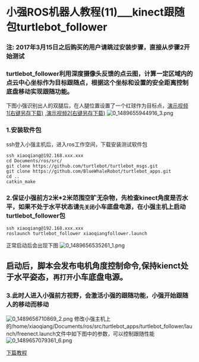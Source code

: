 # 小强ROS机器人教程(11)___kinect跟随包turtlebot_follower<br>
### 注: 2017年3月15日之后购买的用户请跳过安装步骤，直接从步骤2开始测试
### turtlebot_follower利用深度摄像头反馈的点云图，计算一定区域内的点云中心坐标作为目标跟随点，根据这个坐标和设置的安全距离控制底盘移动实现跟随功能。
下图小强识别出人的双腿后，在人腿位置设置了一个红球作为目标点，[演示视频1(右键另存下载)](http://community.bwbot.org/assets/uploads/files/1489656065572-手机qq视频_20170316155920.mp4) ,[演示视频2(右键另存下载)](http://community.bwbot.org/assets/uploads/files/1489658461447-手机qq视频_20170316155918.mp4) 
![0_1489655944916_3.png](http://community.bwbot.org/assets/uploads/files/1489655940093-3-resized.png) 
### 1.安装软件包
ssh登入小强主机后，进入ros工作空间，下载安装测试软件包
```
ssh xiaoqiang@192.168.xxx.xxx
cd Documents/ros/src/
git clone https://github.com/turtlebot/turtlebot_msgs.git
git clone https://github.com/BlueWhaleRobot/turtlebot_apps.git
cd ..
catkin_make
```
### 2.保证小强前方2米*2米范围空旷无杂物，先检查kinect角度是否水平，如果不处于水平状态请```先关闭```小车底盘电源，在小强主机上启动turtlebot_follower包
```
ssh xiaoqiang@192.168.xxx.xxx
roslaunch turtlebot_follower xiaoqiangfollower.launch
```
正常启动后会出现下图
![0_1489656535261_1.png](http://community.bwbot.org/assets/uploads/files/1489656530228-1-resized.png) 

## 启动后，脚本会发布电机角度控制命令,保持kienct处于水平姿态，```再打开```小车底盘电源。

### 3.此时人进入小强前方视野，会激活小强的跟随功能，小强开始跟随人的移动而移动
![0_1489656710869_2.png](http://community.bwbot.org/assets/uploads/files/1489656706219-2-resized.png) 
修改小强主机上的/home/xiaoqiang/Documents/ros/src/turtlebot_apps/turtlebot_follower/launch/freenect.launch文件中如下图中的参数，可以控制跟随性能
![0_1489657079361_6.png](http://community.bwbot.org/assets/uploads/files/1489657074424-6-resized.png)

[下篇教程](http://community.bwbot.org/topic/133/%E5%B0%8F%E5%BC%BAros%E6%9C%BA%E5%99%A8%E4%BA%BA%E6%95%99%E7%A8%8B-12-___ros%E6%98%BE%E7%A4%BAkinect2%E4%BB%A3%E7%9A%84%E7%82%B9%E4%BA%91)
